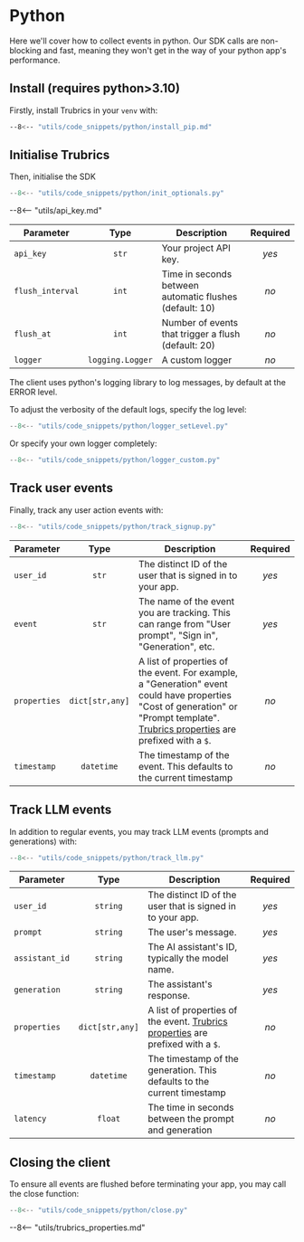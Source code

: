# Python

Here we'll cover how to collect events in python. Our SDK calls are non-blocking and fast, meaning they won't get in the way of your python app's performance.

## Install (requires python>3.10)

Firstly, install Trubrics in your `venv` with:

``` bash
--8<-- "utils/code_snippets/python/install_pip.md"
```

## Initialise Trubrics

Then, initialise the SDK

``` py
--8<-- "utils/code_snippets/python/init_optionals.py"
```

--8<-- "utils/api_key.md"

<div class="no-wrap-table" markdown>

| **Parameter** | **Type** | **Description** | **Required** |
|---|:---:|---|:---:|
| `api_key` | `str` | Your project API key. | _yes_ |
| `flush_interval` | `int` | Time in seconds between automatic flushes (default: 10) | _no_ |
| `flush_at` | `int` | Number of events that trigger a flush (default: 20) | _no_ |
| `logger` | `logging.Logger` | A custom logger | _no_ |

</div>

The client uses python's logging library to log messages, by default at the ERROR level.

To adjust the verbosity of the default logs, specify the log level:

``` py
--8<-- "utils/code_snippets/python/logger_setLevel.py"
```

Or specify your own logger completely:

``` py
--8<-- "utils/code_snippets/python/logger_custom.py"
```

## Track user events

Finally, track any user action events with:

``` py
--8<-- "utils/code_snippets/python/track_signup.py"
```

<div class="no-wrap-table" markdown>

| **Parameter** | **Type** | **Description** | **Required** |
|---|:---:|---|:---:|
| `user_id` | `str` | The distinct ID of the user that is signed in to your app. | _yes_ |
| `event` | `str` | The name of the event you are tracking. This can range from "User prompt", "Sign in", "Generation", etc. | _yes_ |
| `properties` | `dict[str,any]` | A list of properties of the event. For example, a "Generation" event could have properties "Cost of generation" or "Prompt template". [Trubrics properties](#trubrics-properties) are prefixed with a `$`. | _no_ |
| `timestamp` | `datetime` | The timestamp of the event. This defaults to the current timestamp | _no_ |

</div>

## Track LLM events

In addition to regular events, you may track LLM events (prompts and generations) with:

``` ts
--8<-- "utils/code_snippets/python/track_llm.py"
```

<div class="no-wrap-table" markdown>

| **Parameter** | **Type** | **Description** | **Required** |
|---|:---:|---|:---:|
| `user_id` | `string` | The distinct ID of the user that is signed in to your app. | _yes_ |
| `prompt` | `string` | The user's message. | _yes_ |
| `assistant_id` | `string` | The AI assistant's ID, typically the model name. | _yes_ |
| `generation` | `string` | The assistant's response. | _yes_ |
| `properties` | `dict[str,any]` | A list of properties of the event. [Trubrics properties](#trubrics-properties) are prefixed with a `$`. | _no_ |
| `timestamp` | `datetime` | The timestamp of the generation. This defaults to the current timestamp | _no_ |
| `latency` | `float` | The time in seconds between the prompt and generation | _no_ |

</div>

## Closing the client

To ensure all events are flushed before terminating your app, you may call the close function:

``` py
--8<-- "utils/code_snippets/python/close.py"
```

--8<-- "utils/trubrics_properties.md"
